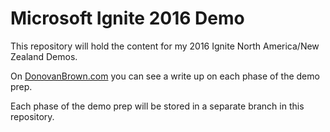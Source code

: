 # Microsoft Ignite 2016 Demo 

This repository will hold the content for my 2016 Ignite North America/New Zealand Demos. 

On [DonovanBrown.com](http://www.donovanbrown.com/?tag=/2016+Ignite+New+Zealand) you can see a write up on each phase of the demo prep. 

Each phase of the demo prep will be stored in a separate branch in this repository.